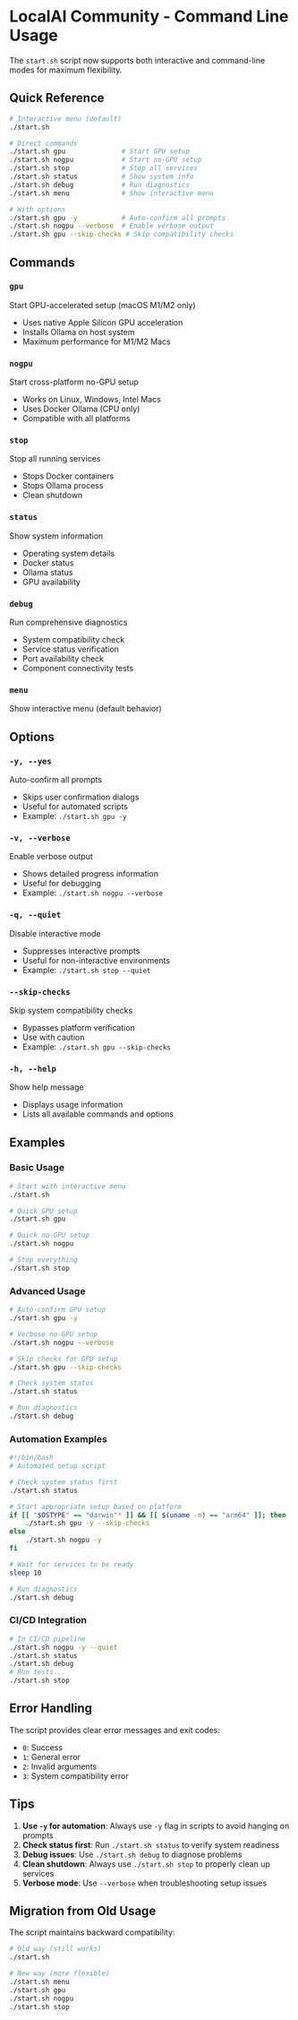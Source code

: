 # LocalAI Community - Command Line Usage

The `start.sh` script now supports both interactive and command-line modes for maximum flexibility.

## Quick Reference

```bash
# Interactive menu (default)
./start.sh

# Direct commands
./start.sh gpu              # Start GPU setup
./start.sh nogpu            # Start no-GPU setup  
./start.sh stop             # Stop all services
./start.sh status           # Show system info
./start.sh debug            # Run diagnostics
./start.sh menu             # Show interactive menu

# With options
./start.sh gpu -y           # Auto-confirm all prompts
./start.sh nogpu --verbose  # Enable verbose output
./start.sh gpu --skip-checks # Skip compatibility checks
```

## Commands

### `gpu`
Start GPU-accelerated setup (macOS M1/M2 only)
- Uses native Apple Silicon GPU acceleration
- Installs Ollama on host system
- Maximum performance for M1/M2 Macs

### `nogpu` 
Start cross-platform no-GPU setup
- Works on Linux, Windows, Intel Macs
- Uses Docker Ollama (CPU only)
- Compatible with all platforms

### `stop`
Stop all running services
- Stops Docker containers
- Stops Ollama process
- Clean shutdown

### `status`
Show system information
- Operating system details
- Docker status
- Ollama status
- GPU availability

### `debug`
Run comprehensive diagnostics
- System compatibility check
- Service status verification
- Port availability check
- Component connectivity tests

### `menu`
Show interactive menu (default behavior)

## Options

### `-y, --yes`
Auto-confirm all prompts
- Skips user confirmation dialogs
- Useful for automated scripts
- Example: `./start.sh gpu -y`

### `-v, --verbose`
Enable verbose output
- Shows detailed progress information
- Useful for debugging
- Example: `./start.sh nogpu --verbose`

### `-q, --quiet`
Disable interactive mode
- Suppresses interactive prompts
- Useful for non-interactive environments
- Example: `./start.sh stop --quiet`

### `--skip-checks`
Skip system compatibility checks
- Bypasses platform verification
- Use with caution
- Example: `./start.sh gpu --skip-checks`

### `-h, --help`
Show help message
- Displays usage information
- Lists all available commands and options

## Examples

### Basic Usage
```bash
# Start with interactive menu
./start.sh

# Quick GPU setup
./start.sh gpu

# Quick no-GPU setup
./start.sh nogpu

# Stop everything
./start.sh stop
```

### Advanced Usage
```bash
# Auto-confirm GPU setup
./start.sh gpu -y

# Verbose no-GPU setup
./start.sh nogpu --verbose

# Skip checks for GPU setup
./start.sh gpu --skip-checks

# Check system status
./start.sh status

# Run diagnostics
./start.sh debug
```

### Automation Examples
```bash
#!/bin/bash
# Automated setup script

# Check system status first
./start.sh status

# Start appropriate setup based on platform
if [[ "$OSTYPE" == "darwin"* ]] && [[ $(uname -m) == "arm64" ]]; then
    ./start.sh gpu -y --skip-checks
else
    ./start.sh nogpu -y
fi

# Wait for services to be ready
sleep 10

# Run diagnostics
./start.sh debug
```

### CI/CD Integration
```bash
# In CI/CD pipeline
./start.sh nogpu -y --quiet
./start.sh status
./start.sh debug
# Run tests...
./start.sh stop
```

## Error Handling

The script provides clear error messages and exit codes:

- `0`: Success
- `1`: General error
- `2`: Invalid arguments
- `3`: System compatibility error

## Tips

1. **Use `-y` for automation**: Always use `-y` flag in scripts to avoid hanging on prompts
2. **Check status first**: Run `./start.sh status` to verify system readiness
3. **Debug issues**: Use `./start.sh debug` to diagnose problems
4. **Clean shutdown**: Always use `./start.sh stop` to properly clean up services
5. **Verbose mode**: Use `--verbose` when troubleshooting setup issues

## Migration from Old Usage

The script maintains backward compatibility:

```bash
# Old way (still works)
./start.sh

# New way (more flexible)
./start.sh menu
./start.sh gpu
./start.sh nogpu
./start.sh stop
``` 
